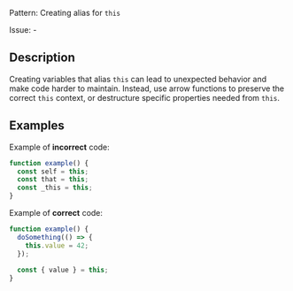 Pattern: Creating alias for `this`

Issue: -

## Description

Creating variables that alias `this` can lead to unexpected behavior and make code harder to maintain. Instead, use arrow functions to preserve the correct `this` context, or destructure specific properties needed from `this`.

## Examples

Example of **incorrect** code:
```ts
function example() {
  const self = this;
  const that = this;
  const _this = this;
}
```

Example of **correct** code:
```ts
function example() {
  doSomething(() => {
    this.value = 42;
  });
  
  const { value } = this;
}
```